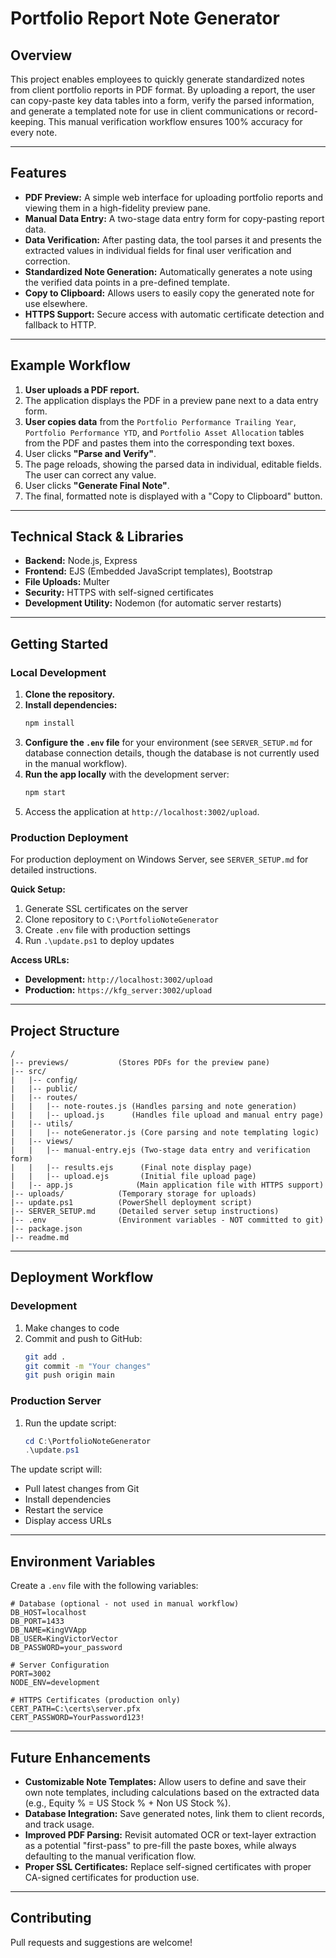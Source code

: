 # Portfolio Report Note Generator

## Overview

This project enables employees to quickly generate standardized notes from client portfolio reports in PDF format. By uploading a report, the user can copy-paste key data tables into a form, verify the parsed information, and generate a templated note for use in client communications or record-keeping. This manual verification workflow ensures 100% accuracy for every note.

---

## Features

- **PDF Preview:** A simple web interface for uploading portfolio reports and viewing them in a high-fidelity preview pane.
- **Manual Data Entry:** A two-stage data entry form for copy-pasting report data.
- **Data Verification:** After pasting data, the tool parses it and presents the extracted values in individual fields for final user verification and correction.
- **Standardized Note Generation:** Automatically generates a note using the verified data points in a pre-defined template.
- **Copy to Clipboard:** Allows users to easily copy the generated note for use elsewhere.
- **HTTPS Support:** Secure access with automatic certificate detection and fallback to HTTP.

---

## Example Workflow

1.  **User uploads a PDF report.**
2.  The application displays the PDF in a preview pane next to a data entry form.
3.  **User copies data** from the `Portfolio Performance Trailing Year`, `Portfolio Performance YTD`, and `Portfolio Asset Allocation` tables from the PDF and pastes them into the corresponding text boxes.
4.  User clicks **"Parse and Verify"**.
5.  The page reloads, showing the parsed data in individual, editable fields. The user can correct any value.
6.  User clicks **"Generate Final Note"**.
7.  The final, formatted note is displayed with a "Copy to Clipboard" button.

---

## Technical Stack & Libraries

- **Backend:** Node.js, Express
- **Frontend:** EJS (Embedded JavaScript templates), Bootstrap
- **File Uploads:** Multer
- **Security:** HTTPS with self-signed certificates
- **Development Utility:** Nodemon (for automatic server restarts)

---

## Getting Started

### Local Development

1.  **Clone the repository.**
2.  **Install dependencies:**
    ```sh
    npm install
    ```
3.  **Configure the `.env` file** for your environment (see `SERVER_SETUP.md` for database connection details, though the database is not currently used in the manual workflow).
4.  **Run the app locally** with the development server:
    ```sh
    npm start
    ```
5.  Access the application at `http://localhost:3002/upload`.

### Production Deployment

For production deployment on Windows Server, see `SERVER_SETUP.md` for detailed instructions.

**Quick Setup:**
1. Generate SSL certificates on the server
2. Clone repository to `C:\PortfolioNoteGenerator`
3. Create `.env` file with production settings
4. Run `.\update.ps1` to deploy updates

**Access URLs:**
- **Development:** `http://localhost:3002/upload`
- **Production:** `https://kfg_server:3002/upload`

---

## Project Structure
```
/
|-- previews/           (Stores PDFs for the preview pane)
|-- src/
|   |-- config/
|   |-- public/
|   |-- routes/
|   |   |-- note-routes.js (Handles parsing and note generation)
|   |   |-- upload.js      (Handles file upload and manual entry page)
|   |-- utils/
|   |   |-- noteGenerator.js (Core parsing and note templating logic)
|   |-- views/
|   |   |-- manual-entry.ejs (Two-stage data entry and verification form)
|   |   |-- results.ejs      (Final note display page)
|   |   |-- upload.ejs       (Initial file upload page)
|   |-- app.js              (Main application file with HTTPS support)
|-- uploads/            (Temporary storage for uploads)
|-- update.ps1          (PowerShell deployment script)
|-- SERVER_SETUP.md     (Detailed server setup instructions)
|-- .env                (Environment variables - NOT committed to git)
|-- package.json
|-- readme.md
```

---

## Deployment Workflow

### Development
1. Make changes to code
2. Commit and push to GitHub:
   ```bash
   git add .
   git commit -m "Your changes"
   git push origin main
   ```

### Production Server
1. Run the update script:
   ```powershell
   cd C:\PortfolioNoteGenerator
   .\update.ps1
   ```

The update script will:
- Pull latest changes from Git
- Install dependencies
- Restart the service
- Display access URLs

---

## Environment Variables

Create a `.env` file with the following variables:

```env
# Database (optional - not used in manual workflow)
DB_HOST=localhost
DB_PORT=1433
DB_NAME=KingVVApp
DB_USER=KingVictorVector
DB_PASSWORD=your_password

# Server Configuration
PORT=3002
NODE_ENV=development

# HTTPS Certificates (production only)
CERT_PATH=C:\certs\server.pfx
CERT_PASSWORD=YourPassword123!
```

---

## Future Enhancements

- **Customizable Note Templates:** Allow users to define and save their own note templates, including calculations based on the extracted data (e.g., Equity % = US Stock % + Non US Stock %).
- **Database Integration:** Save generated notes, link them to client records, and track usage.
- **Improved PDF Parsing:** Revisit automated OCR or text-layer extraction as a potential "first-pass" to pre-fill the paste boxes, while always defaulting to the manual verification flow.
- **Proper SSL Certificates:** Replace self-signed certificates with proper CA-signed certificates for production use.

---

## Contributing

Pull requests and suggestions are welcome!
